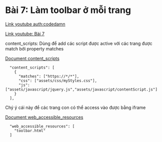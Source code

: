 # Bài 7: Làm toolbar ở mỗi trang

[Link youtube auth:codedamn](https://www.youtube.com/channel/UCJUmE61LxhbhudzUugHL2wQ)

[Link youtube: Bài 7](https://www.youtube.com/watch?v=OoVkku_xxoI&list=PLYxzS__5yYQlWil-vQ-y7NR902ovyq1Xi&index=7)

content_scripts: Dùng để add các script được active với các trang được match bởi property matches

[Document content_scripts](https://developer.chrome.com/extensions/content_scripts)
```$xslt
  "content_scripts": [
    {
      "matches": ["https://*/*"],
      "css": ["assets/css/myStyles.css"],
      "js": ["assets/javascript/jquery.js","assets/javascript/contentScript.js"]
    }
  ],
```
Chý ý cái này để các trang con có thể access vào được bằng iframe

[Document web_accessible_resources](https://developer.chrome.com/extensions/manifest/web_accessible_resources)

```$json
  "web_accessible_resources": [
    "toolbar.html"
  ]
```

